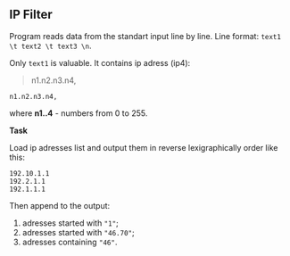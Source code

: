 ## IP Filter
Program reads data from the standart input line by line.
Line format:     ``text1 \t text2 \t text3 \n``.

Only ``text1`` is valuable. It contains ip adress (ip4): 
>n1.n2.n3.n4,

```
n1.n2.n3.n4,
```

where **n1..4** - numbers from 0 to 255.

**Task**

Load ip adresses list and output them in reverse lexigraphically order like this:

```
192.10.1.1
192.2.1.1
192.1.1.1
```

Then append to the output:
1. adresses started with `"1"`;
2. adresses started with `"46.70"`;
3. adresses containing `"46"`.
